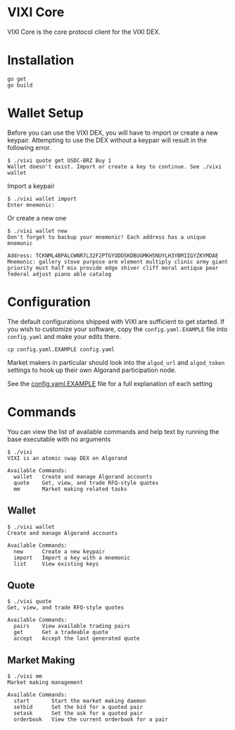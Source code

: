 # VIXI Core

VIXI Core is the core protocol client for the VIXI DEX. 

# Installation

```
go get
go build
```

# Wallet Setup

Before you can use the VIXI DEX, you will have to import or create a new keypair. 
Attempting to use the DEX without a keypair will result in the following error.

```
$ ./vixi quote get USDC-BRZ Buy 1
Wallet doesn't exist. Import or create a key to continue. See ./vixi wallet
```

Import a keypair

```
$ ./vixi wallet import
Enter mnemonic: 
```

Or create a new one

```
$ ./vixi wallet new
Don't forget to backup your mnemonic! Each address has a unique mnemonic

Address: TCKNML4BPALCWNR7L32F2PTGYODDSKDBUGMKH5NUYLH3YBMIIGYZKYMDAE
Mnemonic: gallery stove purpose arm element multiply clinic army giant priority must half mix provide edge shiver cliff moral antique pear federal adjust piano able catalog
```

# Configuration

The default configurations shipped with VIXI are sufficient to get started. 
If you wish to customize your software, copy the `config.yaml.EXAMPLE` file into `config.yaml` and make your edits there. 

```
cp config.yaml.EXAMPLE config.yaml
```

Market makers in particular should look into the `algod_url` and `algod_token` settings to hook up their own Algorand participation node.

See the [config.yaml.EXAMPLE](config.yaml.EXAMPLE) file for a full explanation of each setting

# Commands

You can view the list of available commands and help text by running the base executable with no arguments

```
$ ./vixi
VIXI is an atomic swap DEX on Algorand

Available Commands:
  wallet   Create and manage Algorand accounts
  quote    Get, view, and trade RFQ-style quotes
  mm       Market making related tasks
```

## Wallet

```
$ ./vixi wallet
Create and manage Algorand accounts

Available Commands:
  new      Create a new keypair
  import   Import a key with a mnemonic
  list     View existing keys
```

## Quote

```
$ ./vixi quote
Get, view, and trade RFQ-style quotes

Available Commands:
  pairs    View available trading pairs
  get      Get a tradeable quote
  accept   Accept the last generated quote
```

## Market Making

```
$ ./vixi mm
Market making management

Available Commands:
  start       Start the market making daemon
  setbid      Set the bid for a quoted pair
  setask      Set the ask for a quoted pair
  orderbook   View the current orderbook for a pair
```
